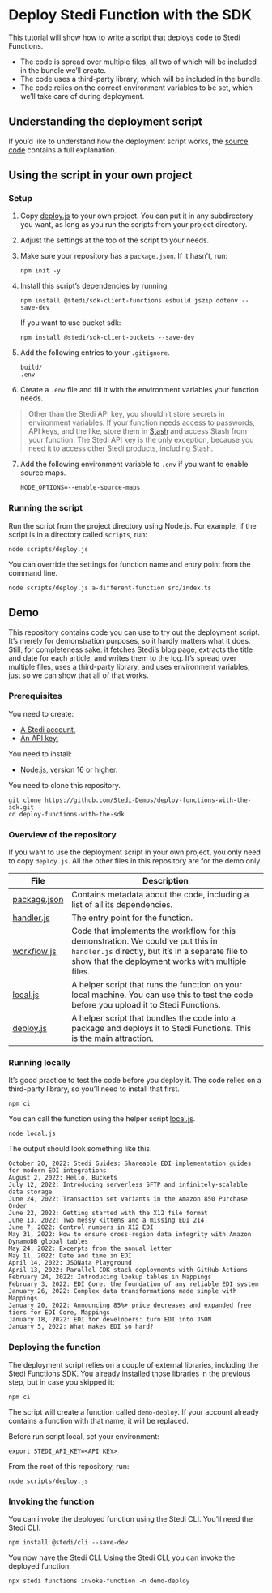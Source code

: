 # Deploy Stedi Function with the SDK

This tutorial will show how to write a script that deploys code to Stedi Functions.

- The code is spread over multiple files, all two of which will be included in the bundle we’ll create.
- The code uses a third-party library, which will be included in the bundle.
- The code relies on the correct environment variables to be set, which we’ll take care of during deployment.

## Understanding the deployment script

If you’d like to understand how the deployment script works, the [source code](scripts/deploy.js) contains a full explanation.

## Using the script in your own project

### Setup

1. Copy [deploy.js](scripts/deploy.js) to your own project. You can put it in any subdirectory you want, as long as you run the scripts from your project directory.

2. Adjust the settings at the top of the script to your needs.

3. Make sure your repository has a `package.json`. If it hasn’t, run:
   
   ```console
   npm init -y
   ```

4. Install this script’s dependencies by running:
 
   ```console
   npm install @stedi/sdk-client-functions esbuild jszip dotenv --save-dev
   ```

   If you want to use bucket sdk:
   ```console
   npm install @stedi/sdk-client-buckets --save-dev
   ```

5. Add the following entries to your `.gitignore`.

   ```
   build/
   .env
   ```

6. Create a `.env` file and fill it with the environment variables your function needs.

> Other than the Stedi API key, you shouldn’t store secrets in environment variables. If your function needs access to passwords, API keys, and the like, store them in [Stash](/docs/stash) and access Stash from your function. The Stedi API key is the only exception, because you need it to access other Stedi products, including Stash.

7. Add the following environment variable to `.env` if you want to enable source maps.

   ```
   NODE_OPTIONS=--enable-source-maps
   ```

### Running the script

Run the script from the project directory using Node.js. For example, if the script is in a directory called `scripts`, run:

```console
node scripts/deploy.js
```

You can override the settings for function name and entry point from the command line.

```console
node scripts/deploy.js a-different-function src/index.ts
```

## Demo

This repository contains code you can use to try out the deployment script. It’s merely for demonstration purposes, so it hardly matters what it does. Still, for completeness sake: it fetches Stedi’s blog page, extracts the title and date for each article, and writes them to the log. It’s spread over multiple files, uses a third-party library, and uses environment variables, just so we can show that all of that works.

### Prerequisites

You need to create:

- [A Stedi account.](https://www.stedi.com/terminal/sign-up)
- [An API key.](https://www.stedi.com/app/settings/api-keys)

You need to install:

- [Node.js](https://nodejs.org/), version 16 or higher.

You need to clone this repository.

```console
git clone https://github.com/Stedi-Demos/deploy-functions-with-the-sdk.git
cd deploy-functions-with-the-sdk
```

### Overview of the repository

If you want to use the deployment script in your own project, you only need to copy `deploy.js`. All the other files in this repository are for the demo only.

File                           | Description
-------------------------------|------------
[package.json](package.json)   | Contains metadata about the code, including a list of all its dependencies. 
[handler.js](src/handler.js)   | The entry point for the function.
[workflow.js](src/workflow.js) | Code that implements the workflow for this demonstration. We could’ve put this in `handler.js` directly, but it’s in a separate file to show that the deployment works with multiple files.
[local.js](scripts/local.js)   | A helper script that runs the function on your local machine. You can use this to test the code before you upload it to Stedi Functions.
[deploy.js](scripts/deploy.js) | A helper script that bundles the code into a package and deploys it to Stedi Functions. This is the main attraction.

### Running locally

It’s good practice to test the code before you deploy it. The code relies on a third-party library, so you’ll need to install that first.

```console
npm ci
```

You can call the function using the helper script [local.js](scripts/local.js).

```console
node local.js
```

The output should look something like this.

```
October 20, 2022: Stedi Guides: Shareable EDI implementation guides for modern EDI integrations
August 2, 2022: Hello, Buckets
July 12, 2022: Introducing serverless SFTP and infinitely-scalable data storage
June 24, 2022: Transaction set variants in the Amazon 850 Purchase Order
June 22, 2022: Getting started with the X12 file format
June 13, 2022: Two messy kittens and a missing EDI 214
June 7, 2022: Control numbers in X12 EDI
May 31, 2022: How to ensure cross-region data integrity with Amazon DynamoDB global tables
May 24, 2022: Excerpts from the annual letter
May 11, 2022: Date and time in EDI
April 14, 2022: JSONata Playground
April 13, 2022: Parallel CDK stack deployments with GitHub Actions
February 24, 2022: Introducing lookup tables in Mappings
February 3, 2022: EDI Core: the foundation of any reliable EDI system
January 26, 2022: Complex data transformations made simple with Mappings
January 20, 2022: Announcing 85%+ price decreases and expanded free tiers for EDI Core, Mappings
January 18, 2022: EDI for developers: turn EDI into JSON
January 5, 2022: What makes EDI so hard?
```

### Deploying the function

The deployment script relies on a couple of external libraries, including the Stedi Functions SDK. You already installed those libraries in the previous step, but in case you skipped it:

```console
npm ci
```

The script will create a function called `demo-deploy`. If your account already contains a function with that name, it will be replaced.

Before run script local, set your environment:

```console
export STEDI_API_KEY=<API KEY>
```

From the root of this repository, run:

```console
node scripts/deploy.js
```

### Invoking the function

You can invoke the deployed function using the Stedi CLI. You’ll need the Stedi CLI.

```console
npm install @stedi/cli --save-dev
```

You now have the Stedi CLI. Using the Stedi CLI, you can invoke the deployed function.

```console
npx stedi functions invoke-function -n demo-deploy
```